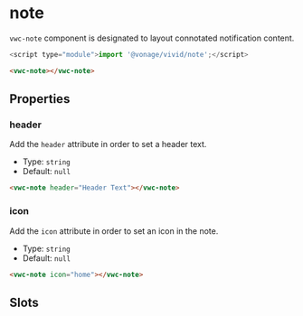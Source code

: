 # note

`vwc-note` component is designated to layout connotated notification content.

```js
<script type="module">import '@vonage/vivid/note';</script>
```

```html preview
<vwc-note></vwc-note>
```

## Properties

### header
Add the `header` attribute in order to set a header text.

- Type: `string`
- Default: `null`

```html preview
<vwc-note header="Header Text"></vwc-note>
```

### icon
Add the `icon` attribute in order to set an icon in the note.

- Type: `string`
- Default: `null`

```html preview
<vwc-note icon="home"></vwc-note>
```

## Slots
